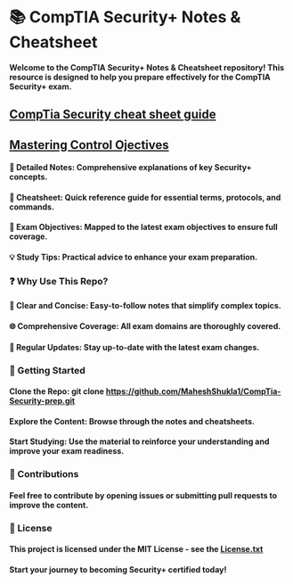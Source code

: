 # 📚 CompTIA Security+ Notes & Cheatsheet
#### Welcome to the CompTIA Security+ Notes & Cheatsheet repository! This resource is designed to help you prepare effectively for the CompTIA Security+ exam.

## [CompTia Security cheat sheet guide](https://github.com/MaheshShukla1/CompTia-Security-prep/wiki/CompTia-Security--cheat-sheet-guide)

## [Mastering Control Ojectives](https://github.com/MaheshShukla1/CompTia-Security-prep/wiki/Mastering-Control-Objectives-and-Cybersecurity-Essentials)
#### 📖 Detailed Notes: Comprehensive explanations of key Security+ concepts.
#### 📝 Cheatsheet: Quick reference guide for essential terms, protocols, and commands.
#### 🎯 Exam Objectives: Mapped to the latest exam objectives to ensure full coverage.
#### 💡 Study Tips: Practical advice to enhance your exam preparation.

### ❓ Why Use This Repo?
#### 🧩 Clear and Concise: Easy-to-follow notes that simplify complex topics.
#### 🌐 Comprehensive Coverage: All exam domains are thoroughly covered.
#### 🔄 Regular Updates: Stay up-to-date with the latest exam changes.

### 🚀 Getting Started
#### Clone the Repo: git clone https://github.com/MaheshShukla1/CompTia-Security-prep.git
#### Explore the Content: Browse through the notes and cheatsheets.
#### Start Studying: Use the material to reinforce your understanding and improve your exam readiness.

### 🤝 Contributions
#### Feel free to contribute by opening issues or submitting pull requests to improve the content.

### 📜 License
#### This project is licensed under the MIT License - see the [License.txt](https://github.com/user-attachments/files/15513942/License.txt)

#### Start your journey to becoming Security+ certified today!
